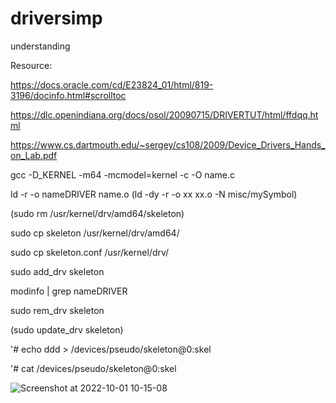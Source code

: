 # driversimp
understanding

Resource:

https://docs.oracle.com/cd/E23824_01/html/819-3196/docinfo.html#scrolltoc

https://dlc.openindiana.org/docs/osol/20090715/DRIVERTUT/html/ffdqq.html

https://www.cs.dartmouth.edu/~sergey/cs108/2009/Device_Drivers_Hands_on_Lab.pdf



gcc -D_KERNEL -m64 -mcmodel=kernel -c -O name.c

ld -r -o nameDRIVER name.o (ld -dy -r -o xx xx.o -N misc/mySymbol)


(sudo rm /usr/kernel/drv/amd64/skeleton)


sudo cp skeleton /usr/kernel/drv/amd64/

sudo cp skeleton.conf /usr/kernel/drv/


sudo add_drv skeleton

modinfo | grep nameDRIVER


sudo rem_drv skeleton

(sudo update_drv skeleton)


'# echo ddd > /devices/pseudo/skeleton@0:skel

'# cat /devices/pseudo/skeleton@0:skel



![Screenshot at 2022-10-01 10-15-08](https://user-images.githubusercontent.com/61930048/193404563-acf15e8a-6e54-4f8e-8bf6-666c895969b3.png)


